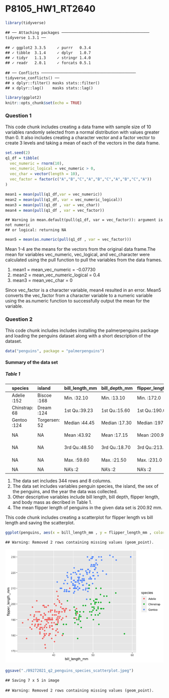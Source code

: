 P8105\_HW1\_RT2640
================

``` r
library(tidyverse)
```

    ## ── Attaching packages ─────────────────────────────────────── tidyverse 1.3.1 ──

    ## ✓ ggplot2 3.3.5     ✓ purrr   0.3.4
    ## ✓ tibble  3.1.4     ✓ dplyr   1.0.7
    ## ✓ tidyr   1.1.3     ✓ stringr 1.4.0
    ## ✓ readr   2.0.1     ✓ forcats 0.5.1

    ## ── Conflicts ────────────────────────────────────────── tidyverse_conflicts() ──
    ## x dplyr::filter() masks stats::filter()
    ## x dplyr::lag()    masks stats::lag()

``` r
library(ggplot2)
knitr::opts_chunk$set(echo = TRUE)
```

### Question 1

This code chunk includes creating a data frame with sample size of 10
variables randomly selected from a normal distribution with values
greater than 0. It also includes creating a character vector and a
factor vector to create 3 levels and taking a mean of each of the
vectors in the data frame.

``` r
set.seed(2)
q1_df = tibble(
  vec_numeric = rnorm(10),
  vec_numeric_logical = vec_numeric > 0,
  vec_char = vector(length = 10),
  vec_factor = factor(c("A","B","C","A","B","C","A","B","C","A"))
)
```

``` r
mean1 = mean(pull(q1_df,var = vec_numeric))
mean2 = mean(pull(q1_df, var = vec_numeric_logical))
mean3 = mean(pull(q1_df , var = vec_char))
mean4 = mean(pull(q1_df , var = vec_factor))
```

    ## Warning in mean.default(pull(q1_df, var = vec_factor)): argument is not numeric
    ## or logical: returning NA

``` r
mean5 = mean(as.numeric(pull(q1_df , var = vec_factor)))
```

Mean 1-4 are the means for the vectors from the original data frame.The
mean for variables vec\_numeric, vec\_logical, and vec\_character were
calculated using the pull function to pull the variables from the data
frames.

1.  mean1 = mean\_vec\_numeric = -0.07730
2.  mean2 = mean\_vec\_numeric\_logical = 0.4
3.  mean3 = mean\_vec\_char = 0

Since vec\_factor is a character variable, mean4 resulted in an error.
Mean5 converts the vec\_factor from a character variable to a numeric
variable using the as.numeric function to successfully output the mean
for the variable.

### Question 2

This code chunk includes includes installing the palmerpenguins package
and loading the penguins dataset along with a short description of the
dataset.

``` r
data("penguins", package = "palmerpenguins")
```

#### Summary of the data set

##### Table 1

|     | species       | island        | bill\_length\_mm | bill\_depth\_mm | flipper\_length\_mm | body\_mass\_g | sex        | year         |
|:----|:--------------|:--------------|:-----------------|:----------------|:--------------------|:--------------|:-----------|:-------------|
|     | Adelie :152   | Biscoe :168   | Min. :32.10      | Min. :13.10     | Min. :172.0         | Min. :2700    | female:165 | Min. :2007   |
|     | Chinstrap: 68 | Dream :124    | 1st Qu.:39.23    | 1st Qu.:15.60   | 1st Qu.:190.0       | 1st Qu.:3550  | male :168  | 1st Qu.:2007 |
|     | Gentoo :124   | Torgersen: 52 | Median :44.45    | Median :17.30   | Median :197.0       | Median :4050  | NA’s : 11  | Median :2008 |
|     | NA            | NA            | Mean :43.92      | Mean :17.15     | Mean :200.9         | Mean :4202    | NA         | Mean :2008   |
|     | NA            | NA            | 3rd Qu.:48.50    | 3rd Qu.:18.70   | 3rd Qu.:213.0       | 3rd Qu.:4750  | NA         | 3rd Qu.:2009 |
|     | NA            | NA            | Max. :59.60      | Max. :21.50     | Max. :231.0         | Max. :6300    | NA         | Max. :2009   |
|     | NA            | NA            | NA’s :2          | NA’s :2         | NA’s :2             | NA’s :2       | NA         | NA           |

1.  The data set includes 344 rows and 8 columns.
2.  The data set includes variables penguin species, the island, the sex
    of the penguins, and the year the data was collected.
3.  Other descriptive variables include bill length, bill depth, flipper
    length, and body mass as decribed in Table 1.
4.  The mean flipper length of penguins in the given data set is
    200.92 mm.

This code chunk includes creating a scatterplot for flipper length vs
bill length and saving the scatterplot.

``` r
ggplot(penguins, aes(x = bill_length_mm , y = flipper_length_mm , color = species)) + geom_point()
```

    ## Warning: Removed 2 rows containing missing values (geom_point).

![](p8105_hw1_rt2640_files/figure-gfm/question_2_scatterplot-1.png)<!-- -->

``` r
ggsave("./09272021_q2_penguins_species_scatterplot.jpeg")
```

    ## Saving 7 x 5 in image

    ## Warning: Removed 2 rows containing missing values (geom_point).
